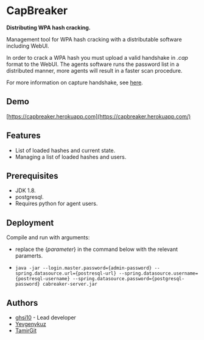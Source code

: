 # CapBreaker

**Distributing WPA hash cracking.**

Management tool for WPA hash cracking with a distributable software including WebUI.

In order to crack a WPA hash you must upload a valid handshake in  _.cap_  format to the WebUI. The agents software runs the password list in a distributed manner, more agents will result in a faster scan procedure.

For more information on capture handshake, see  [here](https://www.kalitutorials.net/2014/06/hack-wpa-2-psk-capturing-handshake.html).

## Demo

[https://capbreaker.herokuapp.com](https://capbreaker.herokuapp.com/)

## Features

-   List of loaded hashes and current state.
-   Managing a list of loaded hashes and users.

## Prerequisites

-   JDK 1.8.
-   postgresql.
-   Requires python for agent users.

## Deployment

Compile and run with arguments:
- replace the {*parameter*} in the command below with the relevant paramerts.
-     java -jar --login.master.password={admin-password} --spring.datasource.url={postresql-url} --spring.datasource.username={postresql-username} --spring.datasource.password={postgresql-password} cabreaker-server.jar

## Authors

-   [ghsi10](https://github.com/ghsi10)  - Lead developer
-   [Yevgenykuz](https://github.com/Yevgenykuz)
-   [TamirGit](https://github.com/TamirGit)


